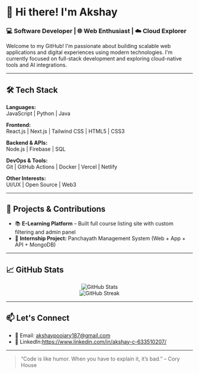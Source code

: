 # 👋 Hi there! I'm Akshay

### 💻 Software Developer | 🌐 Web Enthusiast | ☁️ Cloud Explorer

Welcome to my GitHub! I'm passionate about building scalable web applications and digital experiences using modern technologies. I'm currently focused on full-stack development and exploring cloud-native tools and AI integrations.

---

## 🛠️ Tech Stack

**Languages:**  
JavaScript | Python | Java 

**Frontend:**  
React.js | Next.js | Tailwind CSS | HTML5 | CSS3

**Backend & APIs:**  
Node.js | Firebase | SQL

**DevOps & Tools:**  
Git | GitHub Actions | Docker | Vercel | Netlify

**Other Interests:**  
UI/UX | Open Source | Web3

---

## 🚀 Projects & Contributions

- 📚 **E-Learning Platform** – Built full course listing site with custom filtering and admin panel  
- 📝 **Internship Project:** Panchayath Management System (Web + App + API + MongoDB)  


---

## 📈 GitHub Stats

<p align="center">
  <img src="https://github-readme-stats.vercel.app/api?username=your-username&show_icons=true&theme=default" alt="GitHub Stats" />
  <br />
  <img src="https://github-readme-streak-stats.herokuapp.com?user=your-username&theme=default" alt="GitHub Streak" />
</p>

---

## 📫 Let's Connect

- 📧 Email: akshaypoojary187@gmail.com
- 💼 LinkedIn:https://www.linkedin.com/in/akshay-c-633510207/

---

> “Code is like humor. When you have to explain it, it’s bad.” – Cory House
